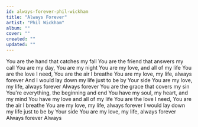 ```yaml
---
id: always-forever-phil-wickham
title: "Always Forever"
artist: "Phil Wickham"
album: ""
cover: ""
created: ""
updated: ""
---
```


You are the hand that catches my fall
You are the friend that answers my call
You are my day, You are my night
You are my love, and all of my life
You are the love I need, You are the air I breathe
You are my love, my life, always forever
And I would lay down my life just to be by Your side
You are my love, my life, always forever
Always forever
You are the grace that covers my sin
You're everything, the beginning and end
You have my soul, my heart, and my mind
You have my love and all of my life
You are the love I need, You are the air I breathe
You are my love, my life, always forever
I would lay down my life just to be by Your side
You are my love, my life, always forever
Always forever
Always